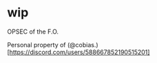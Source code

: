 # wip

OPSEC of the F.O.

Personal property of (@cobias.)[https://discord.com/users/588667852190515201]
